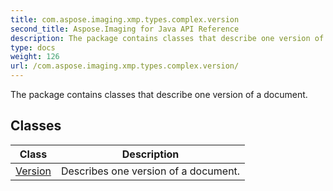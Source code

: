 ```yaml
---
title: com.aspose.imaging.xmp.types.complex.version
second_title: Aspose.Imaging for Java API Reference
description: The package contains classes that describe one version of a document.
type: docs
weight: 126
url: /com.aspose.imaging.xmp.types.complex.version/
---
```


The package contains classes that describe one version of a document.


## Classes

| Class | Description |
| --- | --- |
| [Version](../com.aspose.imaging.xmp.types.complex.version/version) | Describes one version of a document. |
